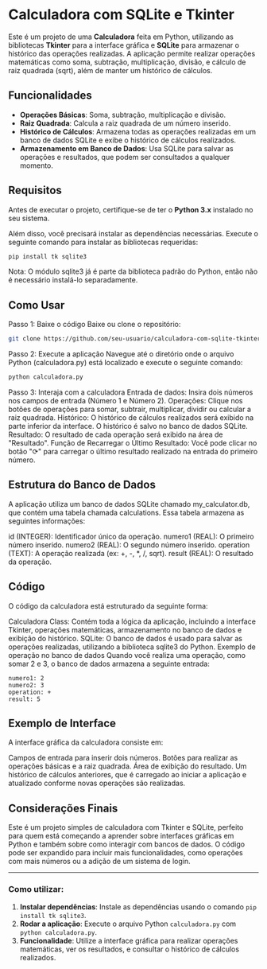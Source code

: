 # Calculadora com SQLite e Tkinter

Este é um projeto de uma **Calculadora** feita em Python, utilizando as bibliotecas **Tkinter** para a interface gráfica e **SQLite** para armazenar o histórico das operações realizadas. A aplicação permite realizar operações matemáticas como soma, subtração, multiplicação, divisão, e cálculo de raiz quadrada (sqrt), além de manter um histórico de cálculos.

## Funcionalidades

- **Operações Básicas**: Soma, subtração, multiplicação e divisão.
- **Raiz Quadrada**: Calcula a raiz quadrada de um número inserido.
- **Histórico de Cálculos**: Armazena todas as operações realizadas em um banco de dados SQLite e exibe o histórico de cálculos realizados.
- **Armazenamento em Banco de Dados**: Usa SQLite para salvar as operações e resultados, que podem ser consultados a qualquer momento.

## Requisitos

Antes de executar o projeto, certifique-se de ter o **Python 3.x** instalado no seu sistema.

Além disso, você precisará instalar as dependências necessárias. Execute o seguinte comando para instalar as bibliotecas requeridas:

```bash
pip install tk sqlite3
```

Nota: O módulo sqlite3 já é parte da biblioteca padrão do Python, então não é necessário instalá-lo separadamente.

## Como Usar
Passo 1: Baixe o código
Baixe ou clone o repositório:

```bash
git clone https://github.com/seu-usuario/calculadora-com-sqlite-tkinter.git
```

Passo 2: Execute a aplicação
Navegue até o diretório onde o arquivo Python (calculadora.py) está localizado e execute o seguinte comando:


```bash
python calculadora.py
```

Passo 3: Interaja com a calculadora
Entrada de dados: Insira dois números nos campos de entrada (Número 1 e Número 2).
Operações: Clique nos botões de operações para somar, subtrair, multiplicar, dividir ou calcular a raiz quadrada.
Histórico: O histórico de cálculos realizados será exibido na parte inferior da interface. O histórico é salvo no banco de dados SQLite.
Resultado: O resultado de cada operação será exibido na área de "Resultado".
Função de Recarregar o Último Resultado: Você pode clicar no botão "⟳" para carregar o último resultado realizado na entrada do primeiro número.

## Estrutura do Banco de Dados
A aplicação utiliza um banco de dados SQLite chamado my_calculator.db, que contém uma tabela chamada calculations. Essa tabela armazena as seguintes informações:

id (INTEGER): Identificador único da operação.
numero1 (REAL): O primeiro número inserido.
numero2 (REAL): O segundo número inserido.
operation (TEXT): A operação realizada (ex: +, -, *, /, sqrt).
result (REAL): O resultado da operação.

## Código
O código da calculadora está estruturado da seguinte forma:

Calculadora Class: Contém toda a lógica da aplicação, incluindo a interface Tkinter, operações matemáticas, armazenamento no banco de dados e exibição do histórico.
SQLite: O banco de dados é usado para salvar as operações realizadas, utilizando a biblioteca sqlite3 do Python.
Exemplo de operação no banco de dados
Quando você realiza uma operação, como somar 2 e 3, o banco de dados armazena a seguinte entrada:

```
numero1: 2
numero2: 3
operation: +
result: 5
```

## Exemplo de Interface
A interface gráfica da calculadora consiste em:

Campos de entrada para inserir dois números.
Botões para realizar as operações básicas e a raiz quadrada.
Área de exibição do resultado.
Um histórico de cálculos anteriores, que é carregado ao iniciar a aplicação e atualizado conforme novas operações são realizadas.

## Considerações Finais
Este é um projeto simples de calculadora com Tkinter e SQLite, perfeito para quem está começando a aprender sobre interfaces gráficas em Python e também sobre como interagir com bancos de dados. O código pode ser expandido para incluir mais funcionalidades, como operações com mais números ou a adição de um sistema de login.


---

### Como utilizar:

1. **Instalar dependências**: Instale as dependências usando o comando `pip install tk sqlite3`.
2. **Rodar a aplicação**: Execute o arquivo Python `calculadora.py` com `python calculadora.py`.
3. **Funcionalidade**: Utilize a interface gráfica para realizar operações matemáticas, ver os resultados, e consultar o histórico de cálculos realizados.



